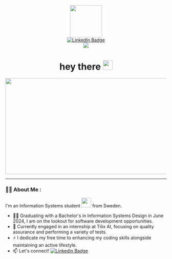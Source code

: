 <div id="header" align="center">
  <img src="https://media.giphy.com/media/v1.Y2lkPTc5MGI3NjExdXBuazFqZ2tuNW9jZzRoeDBicjhqeGU2cWowcWx0YXYzOGlybTkweiZlcD12MV9pbnRlcm5hbF9naWZfYnlfaWQmY3Q9cw/WIQ0N0OUvei1OW1h9Z/giphy.gif" width="100"/>
  <div id="badges">
    <a href="https://www.linkedin.com/in/baransel-soysuren/">
      <img src="https://img.shields.io/badge/LinkedIn-blue?logo=linkedin&logoColor=white&style=for-the-badge" alt="LinkedIn Badge"/>
    </a>
  </div>
  <img src="https://komarev.com/ghpvc/?username=ba2534so-s&style=flat-square&color=blue"/>
  <h1>
    hey there
    <img src="https://media.giphy.com/media/hvRJCLFzcasrR4ia7z/giphy.gif" width="30px"/>
  </h1>
  <div align="center">
    <img src="https://media.giphy.com/media/dWesBcTLavkZuG35MI/giphy.gif" width="600" height="300"/>
  </div>
</div>

---

### :man_technologist: About Me :
I'm an Information Systems student <img src="https://media.giphy.com/media/WUlplcMpOCEmTGBtBW/giphy.gif" width="30"> from Sweden.
- :man_student: Graduating with a Bachelor's in Information Systems Design in June 2024, I am on the lookout for software development opportunities.
- :seedling: Currently engaged in an internship at Tilix AI, focusing on quality assurance and performing a variety of tests.
- :zap: I dedicate my free time to enhancing my coding skills alongside maintaining an active lifestyle.
- :mailbox: Let's connect! [![Linkedin Badge](https://img.shields.io/badge/-Baran-blue?style=flat&logo=Linkedin&logoColor=white)](https://www.linkedin.com/in/baransel-soysuren/")
